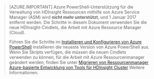 > [AZURE.IMPORTANT] Azure PowerShell-Unterstützung für die Verwaltung von HDInsight Ressourcen mithilfe von Azure Service Manager (ASM) wird __nicht mehr unterstützt__, und 1 Januar 2017 entfernt werden. Die Schritte in diesem Dokument verwenden Sie die neue HDInsight-Cmdlets, die Arbeit mit Azure Ressource Manager (Cloud).
>
> Führen Sie die Schritte im [Installieren und Konfigurieren von Azure PowerShell](../articles/powershell-install-configure.md) installieren die neueste Version von Azure PowerShell aus. Wenn Sie Skripts verfügen, die müssen die neuen Cmdlets verwenden zu können, für die Arbeit mit Azure Ressourcenmanager geändert werden, finden Sie unter [Migrieren von Ressourcenmanager Azure-basierte Entwicklung von Tools für HDInsight Cluster](../articles/hdinsight/hdinsight-hadoop-development-using-azure-resource-manager.md) Weitere Informationen.
